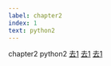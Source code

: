 ```yaml
---
label: chapter2
index: 1
text: python2
---
```


chapter2 python2
[去1](./chapter1.md "go")
[去1](./chapter1.md)
[去1]()